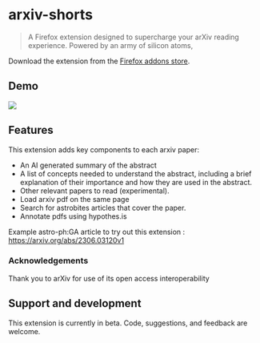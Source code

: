 # arxiv-shorts

>A Firefox extension designed to supercharge your arXiv reading experience. Powered by an army of silicon atoms,

Download the extension from the [Firefox addons store](https://addons.mozilla.org/en-US/firefox/addon/arxiv-shorts/).


## Demo
![](arxiv-shorts-demo.gif)


## Features
This extension adds key components to each arxiv paper:
- An AI generated summary of the abstract
- A list of concepts needed to understand the abstract, including a brief explanation of their importance and how they are used in the abstract.
- Other relevant papers to read (experimental).
- Load arxiv pdf on the same page
- Search for astrobites articles that cover the paper.
- Annotate pdfs using hypothes.is

Example astro-ph:GA article to try out this extension : https://arxiv.org/abs/2306.03120v1

### Acknowledgements 
Thank you to arXiv for use of its open access interoperability


## Support and development
This extension is currently in beta. Code, suggestions, and feedback are welcome.

